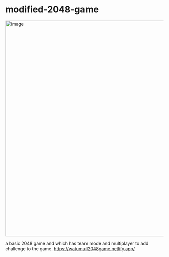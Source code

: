 # modified-2048-game
<img width="1108" height="687" alt="image" src="https://github.com/user-attachments/assets/44f52ed9-fbe6-437a-98b5-3029437fc0d3" />

a basic 2048 game and which has team mode and multiplayer to add challenge to the game.
https://watumull2048game.netlify.app/

